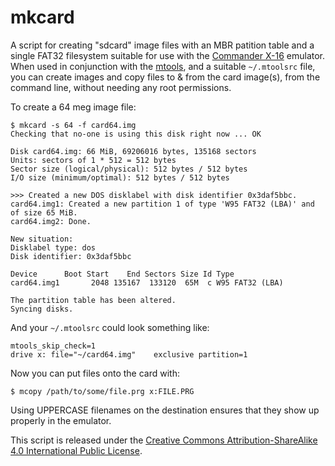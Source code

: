 # mkcard

A script for creating "sdcard" image files with an MBR patition table and a single FAT32 filesystem suitable for use with the [Commander X-16](https://www.commanderx16.com) emulator.  When used in conjunction with the [mtools](https://www.gnu.org/software/mtools/), and a suitable `~/.mtoolsrc` file, you can create images and copy files to & from the card image(s), from the command line, without needing any root permissions.

To create a 64 meg image file:

```
$ mkcard -s 64 -f card64.img
Checking that no-one is using this disk right now ... OK

Disk card64.img: 66 MiB, 69206016 bytes, 135168 sectors
Units: sectors of 1 * 512 = 512 bytes
Sector size (logical/physical): 512 bytes / 512 bytes
I/O size (minimum/optimal): 512 bytes / 512 bytes

>>> Created a new DOS disklabel with disk identifier 0x3daf5bbc.
card64.img1: Created a new partition 1 of type 'W95 FAT32 (LBA)' and of size 65 MiB.
card64.img2: Done.

New situation:
Disklabel type: dos
Disk identifier: 0x3daf5bbc

Device      Boot Start    End Sectors Size Id Type
card64.img1       2048 135167  133120  65M  c W95 FAT32 (LBA)

The partition table has been altered.
Syncing disks.
```

And your `~/.mtoolsrc` could look something like:

```
mtools_skip_check=1 
drive x: file="~/card64.img"    exclusive partition=1
```

Now you can put files onto the card with:

```
$ mcopy /path/to/some/file.prg x:FILE.PRG
```

Using UPPERCASE filenames on the destination ensures that they show up properly in the emulator.

This script is released under the [Creative Commons Attribution-ShareAlike 4.0 International Public License](https://creativecommons.org/licenses/by-sa/4.0/legalcode).
